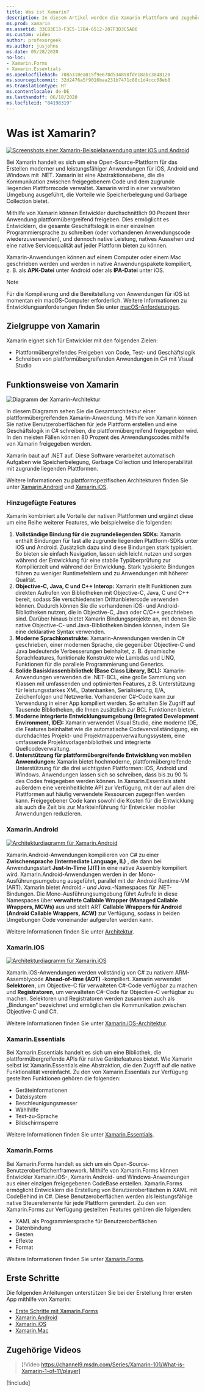```yaml
---
title: Was ist Xamarin?
description: In diesem Artikel werden die Xamarin-Plattform und zugehörige Bibliotheken vorgestellt.
ms.prod: xamarin
ms.assetid: 33C83E13-F3E5-17B4-6512-207F3D3C5AB6
ms.custom: video
author: profexorgeek
ms.author: jusjohns
ms.date: 05/28/2020
no-loc:
- Xamarin.Forms
- Xamarin.Essentials
ms.openlocfilehash: 708a310ea015f9e678d534898fde18abc3848120
ms.sourcegitcommit: 32d2476a5f9016baa231b7471c88c1d4ccc08eb8
ms.translationtype: HT
ms.contentlocale: de-DE
ms.lasthandoff: 06/18/2020
ms.locfileid: "84198319"
---
```

# <a name="what-is-xamarin"></a>Was ist Xamarin?

[![Screenshots einer Xamarin-Beispielanwendung unter iOS und Android](what-is-xamarin-images/xamarin-app-cropped.png)](what-is-xamarin-images/xamarin-app.png#lightbox)

Bei Xamarin handelt es sich um eine Open-Source-Plattform für das Erstellen moderner und leistungsfähiger Anwendungen für iOS, Android und Windows mit .NET. Xamarin ist eine Abstraktionsebene, die die Kommunikation zwischen freigegebenem Code und dem zugrunde liegenden Plattformcode verwaltet. Xamarin wird in einer verwalteten Umgebung ausgeführt, die Vorteile wie Speicherbelegung und Garbage Collection bietet.

Mithilfe von Xamarin können Entwickler durchschnittlich 90 Prozent Ihrer Anwendung plattformübergreifend freigeben. Dies ermöglicht es Entwicklern, die gesamte Geschäftslogik in einer einzelnen Programmiersprache zu schreiben (oder vorhandenen Anwendungscode wiederzuverwenden), und dennoch native Leistung, natives Aussehen und eine native Servicequalität auf jeder Plattform bieten zu können.

Xamarin-Anwendungen können auf einem Computer oder einem Mac geschrieben werden und werden in native Anwendungspakete kompiliert, z. B. als **APK-Datei** unter Android oder als **IPA-Datei** unter iOS.

> [!NOTE]
> Für die Kompilierung und die Bereitstellung von Anwendungen für iOS ist momentan ein macOS-Computer erforderlich. Weitere Informationen zu Entwicklungsanforderungen finden Sie unter [macOS-Anforderungen](~/cross-platform/get-started/requirements.md#macos-requirements).

## <a name="who-xamarin-is-for"></a>Zielgruppe von Xamarin

Xamarin eignet sich für Entwickler mit den folgenden Zielen:

- Plattformübergreifendes Freigeben von Code, Test- und Geschäftslogik
- Schreiben von plattformübergreifenden Anwendungen in C# mit Visual Studio

## <a name="how-xamarin-works"></a>Funktionsweise von Xamarin

![Diagramm der Xamarin-Architektur](what-is-xamarin-images/xamarin-architecture.png)

In diesem Diagramm sehen Sie die Gesamtarchitektur einer plattformübergreifenden Xamarin-Anwendung. Mithilfe von Xamarin können Sie native Benutzeroberflächen für jede Plattform erstellen und eine Geschäftslogik in C# schreiben, die plattformübergreifend freigegeben wird. In den meisten Fällen können 80 Prozent des Anwendungscodes mithilfe von Xamarin freigegeben werden.

Xamarin baut auf .NET auf. Diese Software verarbeitet automatisch Aufgaben wie Speicherbelegung, Garbage Collection und Interoperabilität mit zugrunde liegenden Plattformen.

Weitere Informationen zu plattformspezifischen Architekturen finden Sie unter [Xamarin.Android](#xamarinandroid) und [Xamarin.iOS](#xamarinios).

### <a name="added-features"></a>Hinzugefügte Features

Xamarin kombiniert alle Vorteile der nativen Plattformen und ergänzt diese um eine Reihe weiterer Features, wie beispielweise die folgenden:

1. **Vollständige Bindung für die zugrundeliegenden SDKs:** Xamarin enthält Bindungen für fast alle zugrunde liegenden Plattform-SDKs unter iOS und Android. Zusätzlich dazu sind diese Bindungen stark typisiert. So bieten sie einfach Navigation, lassen sich leicht nutzen und sorgen während der Entwicklung für eine stabile Typüberprüfung zur Kompilierzeit und während der Entwicklung. Stark typisierte Bindungen führen zu weniger Runtimefehlern und zu Anwendungen mit höherer Qualität.
1. **Objective-C, Java, C und C++ Interop:** Xamarin stellt Funktionen zum direkten Aufrufen von Bibliotheken mit Objective-C, Java, C und C++ bereit, sodass Sie verschiedensten Drittanbietercode verwenden können. Dadurch können Sie die vorhandenen iOS- und Android-Bibliotheken nutzen, die in Objective-C, Java oder C/C++ geschrieben sind. Darüber hinaus bietet Xamarin Bindungsprojekte an, mit denen Sie native Objective-C- und Java-Bibliotheken binden können, indem Sie eine deklarative Syntax verwenden.
1. **Moderne Sprachkonstrukte:** Xamarin-Anwendungen werden in C# geschrieben, einer modernen Sprache, die gegenüber Objective-C und Java bedeutende Verbesserungen beinhaltet, z. B. dynamische Sprachfeatures, funktionale Konstrukte wie Lambdas und LINQ, Funktionen für die parallele Programmierung und Generics.
1. **Solide Basisklassenbibliothek (Base Class Library, BCL):** Xamarin-Anwendungen verwenden die .NET-BCL, eine große Sammlung von Klassen mit umfassenden und optimierten Features, z B. Unterstützung für leistungsstarkes XML, Datenbanken, Serialisierung, E/A, Zeichenfolgen und Netzwerke. Vorhandener C#-Code kann zur Verwendung in einer App kompiliert werden. So erhalten Sie Zugriff auf Tausende Bibliotheken, die Ihnen zusätzlich zur BCL Funktionen bieten.
1. **Moderne integrierte Entwicklungsumgebung (Integrated Development Environment, IDE):** Xamarin verwendet Visual Studio, eine moderne IDE, die Features beinhaltet wie die automatische Codevervollständigung, ein durchdachtes Projekt- und Projektmappenverwaltungssystem, eine umfassende Projektvorlagenbibliothek und integrierte Quellcodeverwaltung.
1. **Unterstützung für plattformübergreifende Entwicklung von mobilen Anwendungen:** Xamarin bietet hochmoderne, plattformübergreifende Unterstützung für die drei wichtigsten Plattformen: iOS, Android und Windows. Anwendungen lassen sich so schreiben, dass bis zu 90 % des Codes freigegeben werden können. In Xamarin.Essentials steht außerdem eine vereinheitlichte API zur Verfügung, mit der auf allen drei Plattformen auf häufig verwendete Ressourcen zugegriffen werden kann. Freigegebener Code kann sowohl die Kosten für die Entwicklung als auch die Zeit bis zur Markteinführung für Entwickler mobiler Anwendungen reduzieren.

### <a name="xamarinandroid"></a>Xamarin.Android

[![Architekturdiagramm für Xamarin.Android](what-is-xamarin-images/android-architecture-cropped.png)](what-is-xamarin-images/android-architecture.png#lightbox)

Xamarin.Android-Anwendungen kompilieren von C# zu einer **Zwischensprache (Intermediate Language, IL)** , die dann bei Anwendungsstart **Just-In-Time (JIT)** in eine native Assembly kompiliert wird. Xamarin.Android-Anwendungen werden in der Mono-Ausführungsumgebung ausgeführt, parallel mit der Android Runtime-VM (ART). Xamarin bietet Android.*- und Java.*-Namespaces für .NET-Bindungen. Die Mono-Ausführungsumgebung führt Aufrufe in diese Namespaces über **verwaltete Callable Wrapper (Managed Callable Wrappers, MCWs)** aus und stellt ART **Callable Wrappers für Android (Android Callable Wrappers, ACW)** zur Verfügung, sodass in beiden Umgebungen Code voneinander aufgerufen werden kann.

Weitere Informationen finden Sie unter [Architektur](~/android/internals/architecture.md).

### <a name="xamarinios"></a>Xamarin.iOS

[![Architekturdiagramm für Xamarin.iOS](what-is-xamarin-images/ios-architecture-cropped.png)](what-is-xamarin-images/ios-architecture.png#lightbox)

Xamarin.iOS-Anwendungen werden vollständig von C# zu nativem ARM-Assemblycode **Ahead-of-time (AOT)** -kompiliert. Xamarin verwendet **Selektoren**, um Objective-C für verwalteten C#-Code verfügbar zu machen und **Registratoren**, um verwalteten C#-Code für Objective-C verfügbar zu machen. Selektoren und Registratoren werden zusammen auch als „Bindungen“ bezeichnet und ermöglichen die Kommunikation zwischen Objective-C und C#.

Weitere Informationen finden Sie unter [Xamarin.iOS-Architektur](~/ios/internals/architecture.md).

### Xamarin.Essentials

Bei Xamarin.Essentials handelt es sich um eine Bibliothek, die plattformübergreifende APIs für native Gerätefeatures bietet. Wie Xamarin selbst ist Xamarin.Essentials eine Abstraktion, die den Zugriff auf die native Funktionalität vereinfacht. Zu den von Xamarin.Essentials zur Verfügung gestellten Funktionen gehören die folgenden:

- Geräteinformationen
- Dateisystem
- Beschleunigungsmesser
- Wählhilfe
- Text-zu-Sprache
- Bildschirmsperre

Weitere Informationen finden Sie unter [Xamarin.Essentials](~/essentials/index.md).

### Xamarin.Forms

Bei Xamarin.Forms handelt es sich um ein Open-Source-Benutzeroberflächenframework. Mithilfe von Xamarin.Forms können Entwickler Xamarin.iOS-, Xamarin.Android- und Windows-Anwendungen aus einer einzigen freigegebenen CodeBase erstellen. Xamarin.Forms ermöglicht Entwicklern die Erstellung von Benutzeroberflächen in XAML mit CodeBehind in C#. Diese Benutzeroberflächen werden als leistungsfähige native Steuerelemente für jede Plattform gerendert. Zu den von Xamarin.Forms zur Verfügung gestellten Features gehören die folgenden:

- XAML als Programmiersprache für Benutzeroberflächen
- Datenbindung
- Gesten
- Effekte
- Format

Weitere Informationen finden Sie unter [Xamarin.Forms](~/xamarin-forms/index.yml).

## <a name="get-started"></a>Erste Schritte

Die folgenden Anleitungen unterstützen Sie bei der Erstellung Ihrer ersten App mithilfe von Xamarin:

- [Erste Schritte mit Xamarin.Forms](~/xamarin-forms/index.yml)
- [Xamarin.Android](~/android/index.yml)
- [Xamarin.iOS](~/ios/index.yml)
- [Xamarin.Mac](~/mac/index.yml)

## <a name="related-video"></a>Zugehörige Videos

> [!Video https://channel9.msdn.com/Series/Xamarin-101/What-is-Xamarin-1-of-11/player]

[!include[](~/essentials/includes/xamarin-show-essentials.md)]

